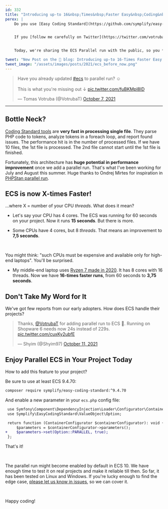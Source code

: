 ```yaml
---
id: 332
title: "Introducing up-to 16&nbsp;Times&nbsp;Faster Easy&nbsp;Coding&nbsp;Standard"
perex: |
    Do you use [Easy Coding Standard](https://github.com/symplify/easy-coding-standard)? Do you find **extremely useful and easy to use, but a little slow on a huge code base**?


    If you [follow me carefully on Twitter](https://twitter.com/votrubaT), you already know that the ECS got a new parallel run feature. I wanted to test it in a circle of early adopters first, so we make the run as smooth as possible for you.


    Today, we're sharing the ECS Parallel run with the public, so you **can cut down ECS run times from minutes to seconds**.

tweet: "New Post on the 🐘 blog: Introducing up-to 16-Times Faster Easy Coding Standard"
tweet_image: "/assets/images/posts/2021/ecs_before_now.png"
---
```


<blockquote class="twitter-tweet"><p lang="en" dir="ltr">Have you already updated <a href="https://twitter.com/hashtag/ecs?src=hash&amp;ref_src=twsrc%5Etfw">#ecs</a> to parallel run? ☺️<br><br>This is what you&#39;re missing out ↓ <a href="https://t.co/fuBKMpl8ID">pic.twitter.com/fuBKMpl8ID</a></p>&mdash; Tomas Votruba (@VotrubaT) <a href="https://twitter.com/VotrubaT/status/1446065404976279558?ref_src=twsrc%5Etfw">October 7, 2021</a></blockquote>

---

## Bottle Neck?

[Coding Standard tools](/blog/2018/10/22/brief-history-of-tools-watching-and-changing-your-php-code/) are **very fast in processing single file**. They parse PHP code to tokens, analyze tokens in a foreach loop, and report found issues. The performance hit is in the number of processed files. If we have 10 files, the 1st file is processed. The 2nd file cannot start until the 1st file is finished.

Fortunately, this architecture has **huge potential in performance improvement** once we add a parallel run. That's what I've been working for July and August this summer. Huge thanks to Ondrej Mirtes for inspiration in [PHPStan parallel run](https://phpstan.org/blog/from-minutes-to-seconds-massive-performance-gains-in-phpstan).

## ECS is now X-times Faster!

...where X = number of your CPU *threads*. What does it mean?

* Let's say your CPU has 4 cores. The ECS was running for 60 seconds on your project. Now it runs **15 seconds**. But there is more.

* Some CPUs have 4 cores, but 8 *threads*. That means an improvement to **7,5 seconds**.

<br>

You might think: "such CPUs must be expensive and available only for high-end laptops". You'll be surprised.

* My middle-end laptop uses <a href="https://en.wikipedia.org/wiki/Ryzen#Mobile_3">Ryzen 7 made in 2020</a>. It has 8 cores with 16 threads. Now we have **16-times faster runs**, from 60 seconds to **3,75 seconds**.

## Don't Take My Word for It

We've got few reports from our early adopters. How does ECS handle their projects?

<blockquote class="twitter-tweet"><p lang="en" dir="ltr">Thanks, <a href="https://twitter.com/VotrubaT?ref_src=twsrc%5Etfw">@VotrubaT</a> for adding parallel run to ECS 🥰. Running on Shopware 6 needs now 24s instead of 229s. <a href="https://t.co/cuxKy2ubfE">pic.twitter.com/cuxKy2ubfE</a></p>&mdash; Shyim (@Shyim97) <a href="https://twitter.com/Shyim97/status/1447588634203508739?ref_src=twsrc%5Etfw">October 11, 2021</a></blockquote>

<script async src="https://platform.twitter.com/widgets.js" charset="utf-8"></script>

## Enjoy Parallel ECS in Your Project Today

How to add this feature to your project?

Be sure to use at least ECS 9.4.70:

```bash
composer require symplify/easy-coding-standard:^9.4.70
```

And enable a new parameter in your `ecs.php` config file:

```diff
 use Symfony\Component\DependencyInjection\Loader\Configurator\ContainerConfigurator;
 use Symplify\EasyCodingStandard\ValueObject\Option;

 return function (ContainerConfigurator $containerConfigurator): void {
     $parameters = $containerConfigurator->parameters();
+    $parameters->set(Option::PARALLEL, true);
 };
```

That's it!

<br>

The parallel run might become enabled by default in ECS 10. We have enough time to test it on real projects and make it reliable till then. So far, it has been tested on Linux and Windows. If you're lucky enough to find the edge case, <a href="https://github.com/symplify/symplify/issues/new">please let us know in issues</a>, so we can cover it.

<br>

Happy coding!
